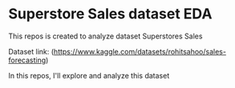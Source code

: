 # Superstore Sales dataset EDA
This repos is created to analyze dataset Superstores Sales

Dataset link: (https://www.kaggle.com/datasets/rohitsahoo/sales-forecasting)

In this repos, I'll explore and analyze this dataset
